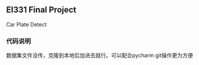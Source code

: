 ## EI331 Final Project ##

Car Plate Detect

### 代码说明 ###

数据集文件没传，克隆到本地后加进去就行。可以配合pycharm git操作更为方便
